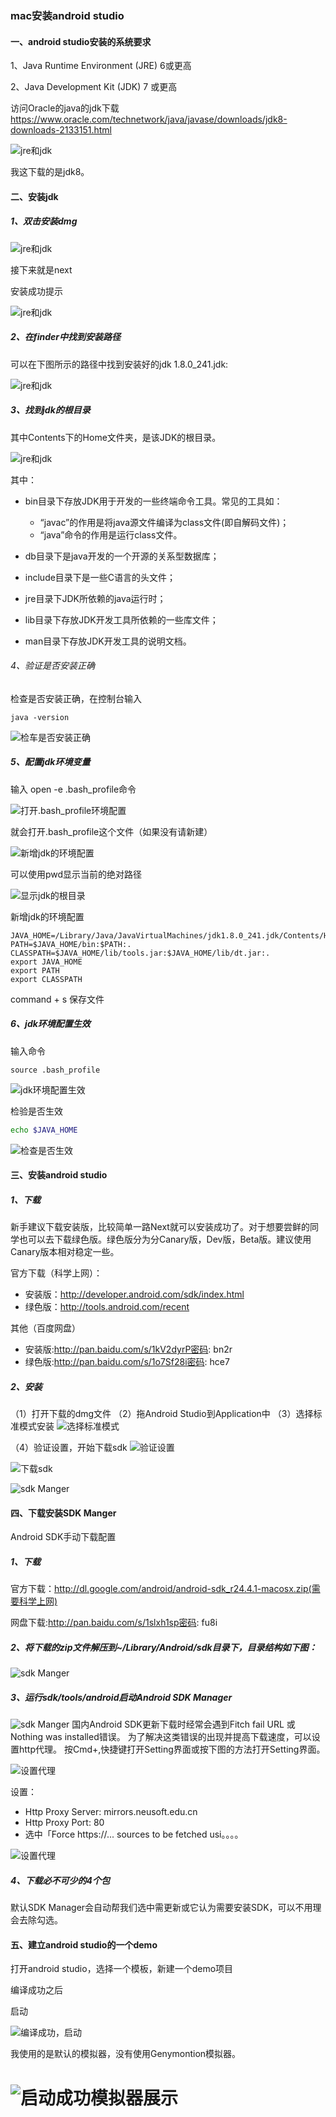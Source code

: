 ### mac安装android studio

#### 一、android studio安装的系统要求

1、Java Runtime Environment (JRE) 6或更高

2、Java Development Kit (JDK) 7 或更高

访问Oracle的java的jdk下载 https://www.oracle.com/technetwork/java/javase/downloads/jdk8-downloads-2133151.html

![jre和jdk](../../image/font-end-image/java/jdk-and-jre-1.jpg)

我这下载的是jdk8。

#### 二、安装jdk
##### 1、双击安装dmg

![jre和jdk](../../image/font-end-image/java/jdk-and-jre-2.jpg)

接下来就是next

安装成功提示

![jre和jdk](../../image/font-end-image/java/jdk-and-jre-3.jpg)

##### 2、在finder中找到安装路径
可以在下图所示的路径中找到安装好的jdk 1.8.0_241.jdk:

![jre和jdk](../../image/font-end-image/java/jdk-and-jre-4.jpg)

##### 3、找到jdk的根目录
其中Contents下的Home文件夹，是该JDK的根目录。

![jre和jdk](../../image/font-end-image/java/jdk-and-jre-5.jpg)

其中：

+ bin目录下存放JDK用于开发的一些终端命令工具。常见的工具如：

    + “javac”的作用是将java源文件编译为class文件(即自解码文件)；
    + “java”命令的作用是运行class文件。
 
+ db目录下是java开发的一个开源的关系型数据库；
 
+ include目录下是一些C语言的头文件；
 
+ jre目录下JDK所依赖的java运行时；
 
+ lib目录下存放JDK开发工具所依赖的一些库文件；
 
+ man目录下存放JDK开发工具的说明文档。

###### 4、验证是否安装正确
检查是否安装正确，在控制台输入
```class
java -version
```
![检车是否安装正确](../../image/font-end-image/java/jdk-and-jre-6.jpg)


##### 5、配置jdk环境变量
输入 open -e .bash_profile命令

![打开.bash_profile环境配置](../../image/font-end-image/java/jdk-and-jre-7.jpg)

就会打开.bash_profile这个文件（如果没有请新建）

![新增jdk的环境配置](../../image/font-end-image/java/jdk-and-jre-8.jpg)

可以使用pwd显示当前的绝对路径

![显示jdk的根目录](../../image/font-end-image/java/jdk-and-jre-11.jpg)


新增jdk的环境配置
```class
JAVA_HOME=/Library/Java/JavaVirtualMachines/jdk1.8.0_241.jdk/Contents/Home
PATH=$JAVA_HOME/bin:$PATH:.
CLASSPATH=$JAVA_HOME/lib/tools.jar:$JAVA_HOME/lib/dt.jar:.
export JAVA_HOME
export PATH
export CLASSPATH
```
command + s 保存文件

##### 6、jdk环境配置生效
输入命令
```class
source .bash_profile
```
![jdk环境配置生效](../../image/font-end-image/java/jdk-and-jre-8.jpg)

检验是否生效
```bash
echo $JAVA_HOME
```
![检查是否生效](../../image/font-end-image/java/jdk-and-jre-10.jpg)


#### 三、安装android studio
##### 1、下载
新手建议下载安装版，比较简单一路Next就可以安装成功了。对于想要尝鲜的同学也可以去下载绿色版。绿色版分为分Canary版，Dev版，Beta版。建议使用Canary版本相对稳定一些。

官方下载（科学上网）：
+ 安装版：http://developer.android.com/sdk/index.html
+ 绿色版：http://tools.android.com/recent

其他（百度网盘）
+ 安装版:http://pan.baidu.com/s/1kV2dyrP密码: bn2r
+ 绿色版:http://pan.baidu.com/s/1o7Sf28i密码: hce7

##### 2、安装
（1）打开下载的dmg文件
（2）拖Android Studio到Application中
（3）选择标准模式安装
![选择标准模式](../../image/font-end-image/android/android-1.jpg)

（4）验证设置，开始下载sdk
![验证设置](../../image/font-end-image/android/android-2.jpg)

![下载sdk](../../image/font-end-image/android/android-3.jpg)

![sdk Manger](../../image/font-end-image/android/android-4.jpg)


#### 四、下载安装SDK Manger
Android SDK手动下载配置

##### 1、下载

官方下载：http://dl.google.com/android/android-sdk_r24.4.1-macosx.zip(需要科学上网)

网盘下载:http://pan.baidu.com/s/1slxh1sp密码: fu8i 

##### 2、将下载的zip文件解压到~/Library/Android/sdk目录下，目录结构如下图：

![sdk Manger](../../image/font-end-image/android/android-5.jpg)

##### 3、运行sdk/tools/android启动Android SDK Manager
![sdk Manger](../../image/font-end-image/android/android-6.jpg)
国内Android SDK更新下载时经常会遇到Fitch fail URL 或 Nothing was installed错误。
为了解决这类错误的出现并提高下载速度，可以设置http代理。
按Cmd+,快捷键打开Setting界面或按下图的方法打开Setting界面。

![设置代理](../../image/font-end-image/android/android-7.jpg)

设置：
+ Http Proxy Server: mirrors.neusoft.edu.cn
+ Http Proxy Port: 80
+ 选中「Force https://... sources to be fetched usi。。。。

![设置代理](../../image/font-end-image/android/android-8.png)


##### 4、下载必不可少的4个包
默认SDK Manager会自动帮我们选中需更新或它认为需要安装SDK，可以不用理会去除勾选。


#### 五、建立android studio的一个demo
打开android studio，选择一个模板，新建一个demo项目

编译成功之后

启动

![编译成功，启动](../../image/font-end-image/android/android-9.jpg)

我使用的是默认的模拟器，没有使用Genymontion模拟器。

# ![启动成功模拟器展示](../../image/font-end-image/android/android-10.jpg)

